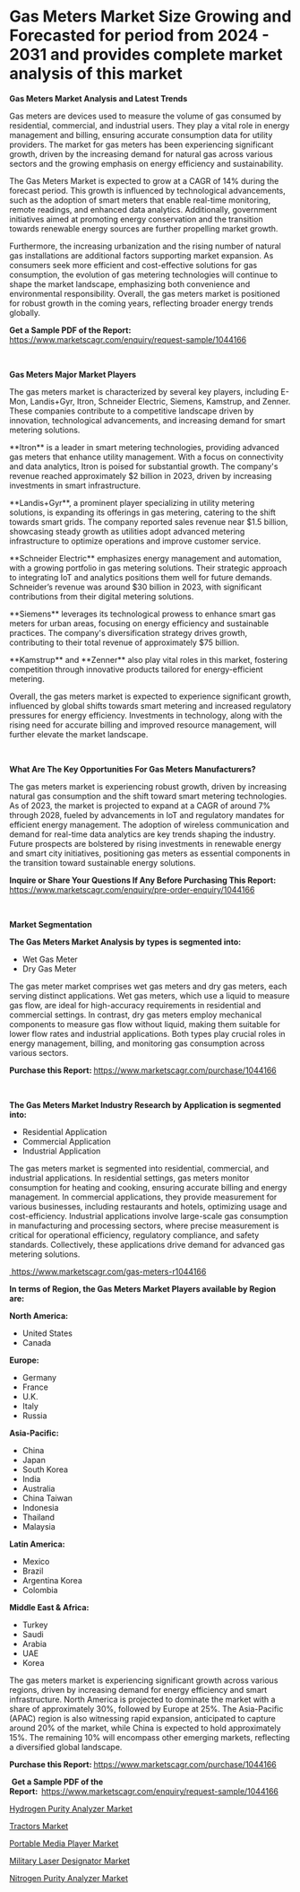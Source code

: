 <p><h1>Gas Meters Market Size Growing and Forecasted for period from 2024 - 2031 and provides complete market analysis of this market</h1></p><p><strong>Gas Meters Market Analysis and Latest Trends</strong></p>
<p><p>Gas meters are devices used to measure the volume of gas consumed by residential, commercial, and industrial users. They play a vital role in energy management and billing, ensuring accurate consumption data for utility providers. The market for gas meters has been experiencing significant growth, driven by the increasing demand for natural gas across various sectors and the growing emphasis on energy efficiency and sustainability.</p><p>The Gas Meters Market is expected to grow at a CAGR of 14% during the forecast period. This growth is influenced by technological advancements, such as the adoption of smart meters that enable real-time monitoring, remote readings, and enhanced data analytics. Additionally, government initiatives aimed at promoting energy conservation and the transition towards renewable energy sources are further propelling market growth.</p><p>Furthermore, the increasing urbanization and the rising number of natural gas installations are additional factors supporting market expansion. As consumers seek more efficient and cost-effective solutions for gas consumption, the evolution of gas metering technologies will continue to shape the market landscape, emphasizing both convenience and environmental responsibility. Overall, the gas meters market is positioned for robust growth in the coming years, reflecting broader energy trends globally.</p></p>
<p><strong>Get a Sample PDF of the Report:&nbsp;</strong> <a href="https://www.marketscagr.com/enquiry/request-sample/1044166?utm_campaign=1259&utm_medium=2&utm_source=Github&utm_content=ia&utm_term=29092024&utm_id=gas-meters">https://www.marketscagr.com/enquiry/request-sample/1044166</a></p>
<p>&nbsp;</p>
<p><strong>Gas Meters Major Market Players</strong></p>
<p><p>The gas meters market is characterized by several key players, including E-Mon, Landis+Gyr, Itron, Schneider Electric, Siemens, Kamstrup, and Zenner. These companies contribute to a competitive landscape driven by innovation, technological advancements, and increasing demand for smart metering solutions.</p><p>**Itron** is a leader in smart metering technologies, providing advanced gas meters that enhance utility management. With a focus on connectivity and data analytics, Itron is poised for substantial growth. The company's revenue reached approximately $2 billion in 2023, driven by increasing investments in smart infrastructure.</p><p>**Landis+Gyr**, a prominent player specializing in utility metering solutions, is expanding its offerings in gas metering, catering to the shift towards smart grids. The company reported sales revenue near $1.5 billion, showcasing steady growth as utilities adopt advanced metering infrastructure to optimize operations and improve customer service.</p><p>**Schneider Electric** emphasizes energy management and automation, with a growing portfolio in gas metering solutions. Their strategic approach to integrating IoT and analytics positions them well for future demands. Schneider’s revenue was around $30 billion in 2023, with significant contributions from their digital metering solutions.</p><p>**Siemens** leverages its technological prowess to enhance smart gas meters for urban areas, focusing on energy efficiency and sustainable practices. The company's diversification strategy drives growth, contributing to their total revenue of approximately $75 billion.</p><p>**Kamstrup** and **Zenner** also play vital roles in this market, fostering competition through innovative products tailored for energy-efficient metering.</p><p>Overall, the gas meters market is expected to experience significant growth, influenced by global shifts towards smart metering and increased regulatory pressures for energy efficiency. Investments in technology, along with the rising need for accurate billing and improved resource management, will further elevate the market landscape.</p></p>
<p>&nbsp;</p>
<p><strong>What Are The Key Opportunities For Gas Meters Manufacturers?</strong></p>
<p><p>The gas meters market is experiencing robust growth, driven by increasing natural gas consumption and the shift toward smart metering technologies. As of 2023, the market is projected to expand at a CAGR of around 7% through 2028, fueled by advancements in IoT and regulatory mandates for efficient energy management. The adoption of wireless communication and demand for real-time data analytics are key trends shaping the industry. Future prospects are bolstered by rising investments in renewable energy and smart city initiatives, positioning gas meters as essential components in the transition toward sustainable energy solutions.</p></p>
<p><strong>Inquire or Share Your Questions If Any Before Purchasing This Report:</strong> <a href="https://www.marketscagr.com/enquiry/pre-order-enquiry/1044166?utm_campaign=1259&utm_medium=2&utm_source=Github&utm_content=ia&utm_term=29092024&utm_id=gas-meters">https://www.marketscagr.com/enquiry/pre-order-enquiry/1044166</a></p>
<p>&nbsp;</p>
<p><strong>Market Segmentation</strong></p>
<p><strong>The Gas Meters Market Analysis by types is segmented into:</strong></p>
<p><ul><li>Wet Gas Meter</li><li>Dry Gas Meter</li></ul></p>
<p><p>The gas meter market comprises wet gas meters and dry gas meters, each serving distinct applications. Wet gas meters, which use a liquid to measure gas flow, are ideal for high-accuracy requirements in residential and commercial settings. In contrast, dry gas meters employ mechanical components to measure gas flow without liquid, making them suitable for lower flow rates and industrial applications. Both types play crucial roles in energy management, billing, and monitoring gas consumption across various sectors.</p></p>
<p><strong>Purchase this Report:&nbsp;</strong><a href="https://www.marketscagr.com/purchase/1044166?utm_campaign=1259&utm_medium=2&utm_source=Github&utm_content=ia&utm_term=29092024&utm_id=gas-meters">https://www.marketscagr.com/purchase/1044166</a></p>
<p>&nbsp;</p>
<p><strong>The Gas Meters Market Industry Research by Application is segmented into:</strong></p>
<p><ul><li>Residential Application</li><li>Commercial Application</li><li>Industrial Application</li></ul></p>
<p><p>The gas meters market is segmented into residential, commercial, and industrial applications. In residential settings, gas meters monitor consumption for heating and cooking, ensuring accurate billing and energy management. In commercial applications, they provide measurement for various businesses, including restaurants and hotels, optimizing usage and cost-efficiency. Industrial applications involve large-scale gas consumption in manufacturing and processing sectors, where precise measurement is critical for operational efficiency, regulatory compliance, and safety standards. Collectively, these applications drive demand for advanced gas metering solutions.</p></p>
<p><a href="https://www.marketscagr.com/gas-meters-r1044166?utm_campaign=1259&utm_medium=2&utm_source=Github&utm_content=ia&utm_term=29092024&utm_id=gas-meters">&nbsp;https://www.marketscagr.com/gas-meters-r1044166</a></p>
<p><strong>In terms of Region, the Gas Meters Market Players available by Region are:</strong></p>
<p>
    <p> <strong> North America: </strong>
        <ul>
            <li>United States</li>
            <li>Canada</li>
        </ul>
        </p> 
    <p> <strong> Europe: </strong>
        <ul>
            <li>Germany</li>
            <li>France</li>
            <li>U.K.</li>
            <li>Italy</li>
            <li>Russia</li>
        </ul>
        </p> 
    <p> <strong> Asia-Pacific: </strong>
        <ul>
            <li>China</li>
            <li>Japan</li>
            <li>South Korea</li>
            <li>India</li>
            <li>Australia</li>
            <li>China Taiwan</li>
            <li>Indonesia</li>
            <li>Thailand</li>
            <li>Malaysia</li>
        </ul>
        </p> 
    <p> <strong> Latin America: </strong>
        <ul>
            <li>Mexico</li>
            <li>Brazil</li>
            <li>Argentina Korea</li>
            <li>Colombia</li>
        </ul>
        </p> 
    <p> <strong> Middle East & Africa: </strong>
        <ul>
            <li>Turkey</li>
            <li>Saudi</li>
            <li>Arabia</li>
            <li>UAE</li>
            <li>Korea</li>
        </ul>
    </p>
    </p>
<p><p>The gas meters market is experiencing significant growth across various regions, driven by increasing demand for energy efficiency and smart infrastructure. North America is projected to dominate the market with a share of approximately 30%, followed by Europe at 25%. The Asia-Pacific (APAC) region is also witnessing rapid expansion, anticipated to capture around 20% of the market, while China is expected to hold approximately 15%. The remaining 10% will encompass other emerging markets, reflecting a diversified global landscape.</p></p>
<p><strong>Purchase this Report: </strong><a href="https://www.marketscagr.com/purchase/1044166?utm_campaign=1259&utm_medium=2&utm_source=Github&utm_content=ia&utm_term=29092024&utm_id=gas-meters">https://www.marketscagr.com/purchase/1044166</a></p>
<p>&nbsp;<strong>Get a Sample PDF of the Report:&nbsp;&nbsp;</strong><a href="https://www.marketscagr.com/enquiry/request-sample/1044166?utm_campaign=1259&utm_medium=2&utm_source=Github&utm_content=ia&utm_term=29092024&utm_id=gas-meters">https://www.marketscagr.com/enquiry/request-sample/1044166</a></p>
<p><strong></strong></p>
<p><p><a href="https://issuu.com/reportprime-2/docs/hydrogen-purity-analyzer-market-siz_b5986980d26d8f?utm_campaign=1259&utm_medium=2&utm_source=Github&utm_content=ia&utm_term=29092024&utm_id=gas-meters">Hydrogen Purity Analyzer Market</a></p><p><a href="https://www.linkedin.com/pulse/tractors-market-revolution-2024-2031-trends-shaping-next-1ytje?utm_campaign=1259&utm_medium=2&utm_source=Github&utm_content=ia&utm_term=29092024&utm_id=gas-meters">Tractors Market</a></p><p><a href="https://www.linkedin.com/pulse/global-portable-media-player-market-opportunities-forecast-ro02e?utm_campaign=1259&utm_medium=2&utm_source=Github&utm_content=ia&utm_term=29092024&utm_id=gas-meters">Portable Media Player Market</a></p><p><a href="https://www.linkedin.com/pulse/military-laser-designator-market-size-growth-industry-c5jie?utm_campaign=1259&utm_medium=2&utm_source=Github&utm_content=ia&utm_term=29092024&utm_id=gas-meters">Military Laser Designator Market</a></p><p><a href="https://issuu.com/reportprime-2/docs/nitrogen-purity-analyzer-market-siz_685faf5217e11f?utm_campaign=1259&utm_medium=2&utm_source=Github&utm_content=ia&utm_term=29092024&utm_id=gas-meters">Nitrogen Purity Analyzer Market</a></p></p>